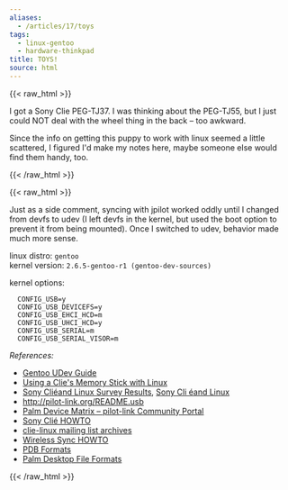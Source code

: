 ```yaml
---
aliases:
  - /articles/17/toys
tags:
  - linux-gentoo
  - hardware-thinkpad
title: TOYS!
source: html
---
```

{{< raw_html >}}
<p>I got a Sony Clie PEG-TJ37. I was thinking about the PEG-TJ55, but I just could NOT deal with the wheel thing in the back – too awkward. </p>

<p>Since the info on getting this puppy to work with linux seemed a little scattered, I figured I'd make my notes here, maybe someone else would find them handy, too.</p>

{{< /raw_html >}}
<!--more-->
{{< raw_html >}}
<p>Just as a side comment, syncing with jpilot worked oddly until I changed from devfs to udev (I left devfs in the kernel, but used the boot option to prevent it from being mounted). Once I switched to udev, behavior made much more sense.</p>

<p>linux distro: <code>gentoo</code><br />
kernel version: <code>2.6.5-gentoo-r1 (gentoo-dev-sources)</code></p>

<p>kernel options: </p>

<pre><code>  CONFIG_USB=y
  CONFIG_USB_DEVICEFS=y
  CONFIG_USB_EHCI_HCD=m
  CONFIG_USB_UHCI_HCD=y
  CONFIG_USB_SERIAL=m
  CONFIG_USB_SERIAL_VISOR=m
</code></pre>

<p><em>References:</em></p>

<ul>
<li><a href="http://www.gentoo.org/doc/en/udev-guide.xml">Gentoo UDev Guide</a></li>
	<li><a href="http://www.monkeynoodle.org/comp/clie-ms">Using a Clie's Memory Stick with Linux</a></li>
	<li><a href="http://nick.kreucher.net/clie/survey-results.php">Sony Cli&eacute;and Linux Survey Results</a>, <a href="http://nick.kreucher.net/clie/">Sony Cli &eacute;and Linux</a></li>
	<li><a href="http://pilot-link.org/README.usb">http://pilot-link.org/README.usb</a></li>
	<li><a href="http://wiki.pilot-link.org/title/Palm+Device+Matrix">Palm Device Matrix – pilot-link Community Portal</a></li>
	<li><a href="http://homepages.nildram.co.uk/~milnber/cliehowto.html">Sony Cli&eacute; HOWTO</a></li>
	<li><a href="http://news.gmane.org/gmane.comp.handhelds.clie.linux/">clie-linux mailing list archives</a></li>
	<li><a href="http://www.geniusweb.com/LDP/HOWTO/Wireless-Sync-HOWTO/">Wireless Sync HOWTO</a></li>
	<li><a href="http://www.nicholson.com/rhn/palm/pdb.txt">PDB Formats</a></li>
	<li><a href="http://www.geocities.com/Heartland/Acres/3216/palmrecs.htm">Palm Desktop File Formats</a></li>
</ul>
{{< /raw_html >}}
